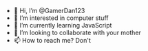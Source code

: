 - 👋 Hi, I’m @GamerDan123
- 👀 I’m interested in computer stuff
- 🌱 I’m currently learning JavaScript 
- 💞️ I’m looking to collaborate with your mother
- 📫 How to reach me? Don't
